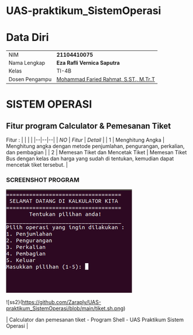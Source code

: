 # UAS-praktikum_SistemOperasi

# Data Diri

|  |  |
|--|--|
| NIM | **21104410075** |
| Nama Lengkap | **Eza Rafli Vernica Saputra** |
| Kelas | TI-4B |
| Dosen Pengampu | [Mohammad Faried Rahmat, S.ST., M.Tr.T](https://github.com/mrhmt80) |

# SISTEM OPERASI
## Fitur program Calculator & Pemesanan Tiket
Fitur : 
|  |  |  |
|--|--|--|
| *NO* | *Fitur* | *Detail* |
| 1 | Menghitung Angka | Menghitung angka dengan metode penjumlahan, pengurangan, perkalian, dan pembagian |
| 2 | Memesan Tiket dan Mencetak Tiket | Memesan Tiket Bus dengan kelas dan harga yang sudah di tentukan, kemudian dapat mencetak tiket tersebut. |

### SCREENSHOT PROGRAM
![ss](https://github.com/Zaraply/UAS-praktikum_SistemOperasi/blob/main/calculator.sh.png)

![ss2}(https://github.com/Zaraply/UAS-praktikum_SistemOperasi/blob/main/tiket.sh.png)

| Calculator dan pemesanan tiket - Program Shell - UAS Praktikum Sistem Operasi |
